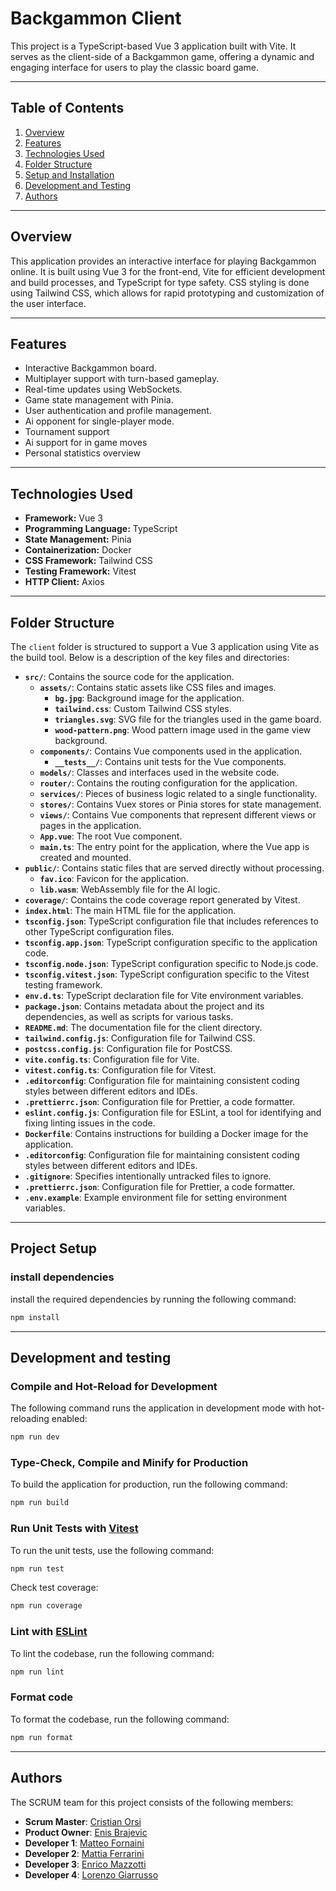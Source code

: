 # Backgammon Client

This project is a TypeScript-based Vue 3 application built with Vite. It serves as the client-side of a Backgammon game, offering a dynamic and engaging interface for users to play the classic board game.

---

## Table of Contents
1. [Overview](#overview)
2. [Features](#features)
3. [Technologies Used](#technologies-used)
4. [Folder Structure](#folder-structure)
5. [Setup and Installation](#project-setup)
6. [Development and Testing](#development-and-testing)
7. [Authors](#authors)

---

## Overview

This application provides an interactive interface for playing Backgammon online. It is built using Vue 3 for the front-end, Vite for efficient development and build processes, and TypeScript for type safety.
CSS styling is done using Tailwind CSS, which allows for rapid prototyping and customization of the user interface.

---

## Features
- Interactive Backgammon board.
- Multiplayer support with turn-based gameplay.
- Real-time updates using WebSockets.
- Game state management with Pinia.
- User authentication and profile management.
- Ai opponent for single-player mode.
- Tournament support
- Ai support for in game moves
- Personal statistics overview

---

## Technologies Used
- **Framework:** Vue 3
- **Programming Language:** TypeScript
- **State Management:** Pinia
- **Containerization:** Docker
- **CSS Framework:** Tailwind CSS
- **Testing Framework:** Vitest
- **HTTP Client:** Axios

---

## Folder Structure

The `client` folder is structured to support a Vue 3 application using Vite as the build tool. Below is a description of the key files and directories:

- **`src/`**: Contains the source code for the application.
  - **`assets/`**: Contains static assets like CSS files and images.
    - **`bg.jpg`**: Background image for the application.
    - **`tailwind.css`**: Custom Tailwind CSS styles.
    - **`triangles.svg`**: SVG file for the triangles used in the game board.
    - **`wood-pattern.png`**: Wood pattern image used in the game view background.
  - **`components/`**: Contains Vue components used in the application.
    - **`__tests__/`**: Contains unit tests for the Vue components.
  - **`models/`**: Classes and interfaces used in the website code.
  - **`router/`**: Contains the routing configuration for the application.
  - **`services/`**: Pieces of business logic related to a single functionality.
  - **`stores/`**: Contains Vuex stores or Pinia stores for state management.
  - **`views/`**: Contains Vue components that represent different views or pages in the application.
  - **`App.vue`**: The root Vue component.
  - **`main.ts`**: The entry point for the application, where the Vue app is created and mounted.
- **`public/`**: Contains static files that are served directly without processing.
  - **`fav.ico`**: Favicon for the application.
  - **`lib.wasm`**: WebAssembly file for the AI logic.
- **`coverage/`**: Contains the code coverage report generated by Vitest.
- **`index.html`**: The main HTML file for the application.
- **`tsconfig.json`**: TypeScript configuration file that includes references to other TypeScript configuration files.
- **`tsconfig.app.json`**: TypeScript configuration specific to the application code.
- **`tsconfig.node.json`**: TypeScript configuration specific to Node.js code.
- **`tsconfig.vitest.json`**: TypeScript configuration specific to the Vitest testing framework.
- **`env.d.ts`**: TypeScript declaration file for Vite environment variables.
- **`package.json`**: Contains metadata about the project and its dependencies, as well as scripts for various tasks.
- **`README.md`**: The documentation file for the client directory.
- **`tailwind.config.js`**: Configuration file for Tailwind CSS.
- **`postcss.config.js`**: Configuration file for PostCSS.
- **`vite.config.ts`**: Configuration file for Vite.
- **`vitest.config.ts`**: Configuration file for Vitest.
- **`.editorconfig`**: Configuration file for maintaining consistent coding styles between different editors and IDEs.
- **`.prettierrc.json`**: Configuration file for Prettier, a code formatter.
- **`eslint.config.js`**: Configuration file for ESLint, a tool for identifying and fixing linting issues in the code.
- **`Dockerfile`**: Contains instructions for building a Docker image for the application.
- **`.editorconfig`**: Configuration file for maintaining consistent coding styles between different editors and IDEs.
- **`.gitignore`**: Specifies intentionally untracked files to ignore.
- **`.prettierrc.json`**: Configuration file for Prettier, a code formatter.
- **`.env.example`**: Example environment file for setting environment variables.

---

## Project Setup

### install dependencies
install the required dependencies by running the following command:
```sh
npm install
```

---

## Development and testing
### Compile and Hot-Reload for Development
The following command runs the application in development mode with hot-reloading enabled:

```sh
npm run dev
```

### Type-Check, Compile and Minify for Production
To build the application for production, run the following command:

```sh
npm run build
```

### Run Unit Tests with [Vitest](https://vitest.dev/)

To run the unit tests, use the following command:
```sh
npm run test
```
Check test coverage:
```sh
npm run coverage
```

### Lint with [ESLint](https://eslint.org/)
To lint the codebase, run the following command:

```sh
npm run lint
```
### Format code
To format the codebase, run the following command:
```sh
npm run format
```

---

## Authors

The SCRUM team for this project consists of the following members:

- **Scrum Master**: [Cristian Orsi](mailto:cristiam.orsi2@studio.unibo.it)
- **Product Owner**: [Enis Brajevic](mailto:enis.brajevic@studio.unibo.it)
- **Developer 1**: [Matteo Fornaini](mailto:matteo.fornaini@studio.unibo.it)
- **Developer 2**: [Mattia Ferrarini](mailto:mattia.ferrarini3@studio.unibo.it)
- **Developer 3**: [Enrico Mazzotti](mailto:enrico.mazzotti2@studio.unibo.it)
- **Developer 4**: [Lorenzo Giarrusso](mailto:lorenzo.giarrusso@studio.unibo.it)   